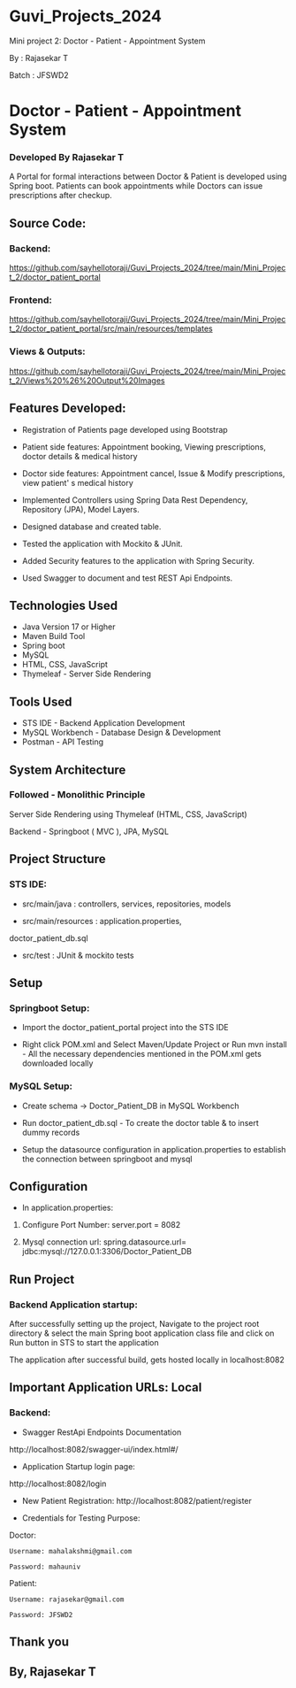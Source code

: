 # Guvi_Projects_2024

Mini project 2: Doctor - Patient - Appointment System


By	: Rajasekar T

Batch 	: JFSWD2



# Doctor - Patient - Appointment System
### Developed By Rajasekar T

A Portal for formal interactions between Doctor & Patient is developed using Spring boot. Patients can book appointments while Doctors can issue prescriptions after checkup. 

## Source Code:

### Backend: 

https://github.com/sayhellotoraji/Guvi_Projects_2024/tree/main/Mini_Project_2/doctor_patient_portal

### Frontend: 

https://github.com/sayhellotoraji/Guvi_Projects_2024/tree/main/Mini_Project_2/doctor_patient_portal/src/main/resources/templates

### Views & Outputs: 

https://github.com/sayhellotoraji/Guvi_Projects_2024/tree/main/Mini_Project_2/Views%20%26%20Output%20Images


## Features Developed:

* Registration of Patients page developed using Bootstrap

* Patient side features: Appointment booking, Viewing prescriptions, doctor details & medical history   

* Doctor side features: Appointment cancel, Issue & Modify prescriptions, view patient' s medical history

* Implemented Controllers using Spring Data Rest Dependency, Repository (JPA), Model Layers.

* Designed database and created table.

* Tested the application with Mockito & JUnit.

* Added Security features to the application with Spring Security.

* Used Swagger to document and test REST Api Endpoints.
 

## Technologies Used

* Java Version 17 or Higher
* Maven Build Tool
* Spring boot
* MySQL
* HTML, CSS, JavaScript
* Thymeleaf - Server Side Rendering


## Tools Used

* STS IDE - Backend Application Development
* MySQL Workbench - Database Design & Development
* Postman - API Testing


## System Architecture

### Followed - Monolithic Principle 

Server Side Rendering using Thymeleaf (HTML, CSS, JavaScript)

Backend  - Springboot ( MVC ), JPA, MySQL


## Project Structure

### STS IDE: 
* src/main/java : 
controllers, services, repositories, models 

* src/main/resources :
application.properties, 

doctor_patient_db.sql

* src/test : JUnit & mockito tests


## Setup 

### Springboot Setup:
* Import the doctor_patient_portal project into the STS IDE

* Right click POM.xml and Select Maven/Update Project or Run mvn install - All the necessary dependencies mentioned in the POM.xml gets downloaded locally 

### MySQL Setup:

* Create schema -> Doctor_Patient_DB in MySQL Workbench

* Run doctor_patient_db.sql - To create the doctor table & to insert dummy records

* Setup the datasource configuration in application.properties to establish the connection between springboot and mysql


## Configuration 

* In application.properties:

1. Configure Port Number:
server.port = 8082

2. Mysql connection url: 
spring.datasource.url= jdbc:mysql://127.0.0.1:3306/Doctor_Patient_DB



## Run Project

### Backend Application startup:

After successfully setting up the project, Navigate to the project root directory & select the main Spring boot application class file and click on Run button in STS to start the application

The application after successful build, gets hosted locally in localhost:8082


## Important Application URLs: Local

### Backend:
* Swagger RestApi Endpoints Documentation 

http://localhost:8082/swagger-ui/index.html#/ 

* Application Startup login page:

http://localhost:8082/login

* New Patient Registration:
http://localhost:8082/patient/register


* Credentials for Testing Purpose:

Doctor:

    Username: mahalakshmi@gmail.com

    Password: mahauniv


Patient:

    Username: rajasekar@gmail.com

    Password: JFSWD2


## Thank you
## By, Rajasekar T
